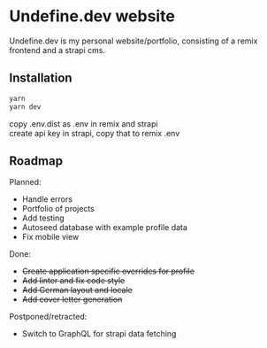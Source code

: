 # Undefine.dev website

Undefine.dev is my personal website/portfolio, consisting of a remix frontend and a strapi cms.

## Installation

```bash
yarn
yarn dev
```

copy .env.dist as .env in remix and strapi  
create api key in strapi, copy that to remix .env

## Roadmap

Planned:

- Handle errors
- Portfolio of projects
- Add testing
- Autoseed database with example profile data
- Fix mobile view

Done:

- ~~Create application specific overrides for profile~~
- ~~Add linter and fix code style~~
- ~~Add German layout and locale~~
- ~~Add cover letter generation~~

Postponed/retracted:

- Switch to GraphQL for strapi data fetching
